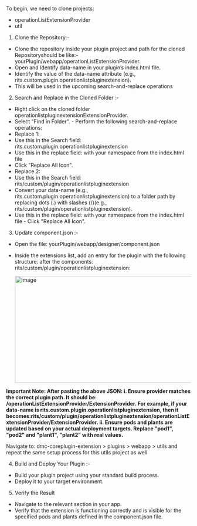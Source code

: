 To begin, we need to clone projects:

- operationListExtensionProvider
- util

1. Clone the Repository:-
 - Clone the repository  inside your plugin project and path for the cloned Repositoryshould be like:- yourPlugin/webapp/operationListExtensionProvider.
 - Open and Identify data-name in your plugin’s index.html file. 
 - Identify the value of the data-name attribute (e.g., rits.custom.plugin.operationlistpluginextension). 
 -  This will be used in the upcoming search-and-replace operations

2. Search and Replace in the Cloned Folder :-
- Right click on the cloned folder operationlistpluginextensionExtensionProvider. 
- Select "Find in Folder". - Perform the following search-and-replace operations:
-  Replace 1:
 - Use this in the Search field: rits.custom.plugin.operationlistpluginextension 
 - Use this in the replace field: with your namespace from the index.html file
 - Click "Replace All Icon". 
-  Replace 2: 
 - Use this in the Search field: rits/custom/plugin/operationlistpluginextension 
 - Convert your data-name (e.g., rits.custom.plugin.operationlistpluginextension) to a folder path by replacing dots (.) with slashes (/)(e.g., rits/custom/plugin/operationlistpluginextension). 
 - Use this in the replace field: with your namespace from the index.html file - Click "Replace All Icon".

3. Update component.json :-
- Open the file: yourPlugin/webapp/designer/component.json 
- Inside the extensions list, add an entry for the plugin with the following structure: after the components: rits/custom/plugin/operationlistpluginextension:

  <img width="1123" height="291" alt="image" src="https://github.com/user-attachments/assets/bcbe6fe0-fc86-4928-ade2-9f417ab87bad" />

**Important Note: After pasting the above JSON:
      i. Ensure provider matches the correct plugin path. It should be: <data-name with slashes>/operationListExtensionProvider/ExtensionProvider. 
      For example, if your data-name is rits.custom.plugin.operationlistpluginextension, then it becomes:rits/custom/plugin/operationlistpluginextension/operationListExtensionProvider/ExtensionProvider.
      ii. Ensure pods and plants are updated based on your actual deployment targets. Replace "pod1", "pod2" and "plant1", "plant2" with real values.**
  
Navigate to: dmc-coreplugin-extension > plugins > webapp > utils and repeat the same setup process for this utils project as well
  
4. Build and Deploy Your Plugin :-
- Build your plugin project using your standard build process. 
- Deploy it to your target environment.

5. Verify the Result 
- Navigate to the relevant section in your app. 
- Verify that the extension is functioning correctly and is visible for the specified pods and plants defined in the component.json file.
